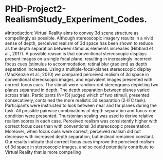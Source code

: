 # PHD-Project2-RealismStudy_Experiment_Codes.

#Introduction: 
Virtual Reality aims to convey 3d scene structure as compellingly as possible. Although stereoscopic imagery results
in a vivid sense of depth, perceived realism of 3d space has been shown to reduce as the depth separation between
stimulus elements increases (Hibbard et al., 2017). A possible reason is that conventional stereoscopic displays present
images on a single focal plane, resulting in increasingly incorrect focus cues (stimulus to accommodation; retinal blur
gradient) as depth separation increases. Using a multiple-focal-planes stereoscopic display (MacKenzie et al., 2010) we
compared perceived realism of 3d space in conventional stereoscopic images, and equivalent images presented with correct
focus cues. The stimuli were random-dot stereograms depicting two planes separated in depth. The depth separation
between planes varied across trials. Participants (N=15) judged which of two stimuli, presented consecutively, contained
the more realistic 3d separation (2-IFC task). Participants were instructed to look between near and far planes during
the task. All possible pairwise combinations of depth separation and focus-cue condition were presented. Thurstonian
scaling was used to derive relative realism scores in each case. Perceived realism was consistently higher with correct
focus cues than with conventional 3d stereoscopic presentation. Moreover, when focus cues were correct, perceived
realism did not decrease with increased depth separation, but instead remained constant. Our results indicate that
correct focus cues improve the perceived realism of 3d space in stereoscopic images, and so could potentially contribute
to Virtual Reality that is more compelling
